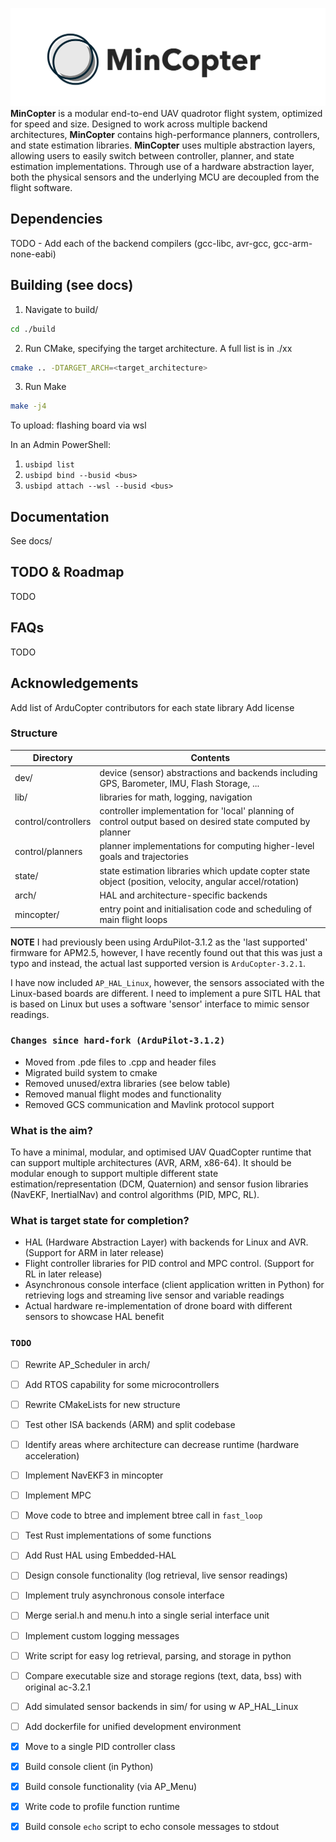 ![logo](./docs/mincopter-logo.png)
**MinCopter** is a modular end-to-end UAV quadrotor flight system, optimized for speed and size. Designed to work across multiple backend architectures, **MinCopter** contains high-performance planners, controllers, and state estimation libraries. **MinCopter** uses multiple abstraction layers, allowing users to easily switch between controller, planner, and state estimation implementations. Through use of a hardware abstraction layer, both the physical sensors and the underlying MCU are decoupled from the flight software.

## Dependencies
TODO - Add each of the backend compilers (gcc-libc, avr-gcc, gcc-arm-none-eabi)

## Building (see docs)
1. Navigate to build/
```bash
cd ./build
```

2. Run CMake, specifying the target architecture. A full list is in ./xx
```bash
cmake .. -DTARGET_ARCH=<target_architecture>
```

3. Run Make
```bash
make -j4
```

To upload: flashing board via wsl

In an Admin PowerShell:
1. `usbipd list`
2. `usbipd bind --busid <bus>`
3. `usbipd attach --wsl --busid <bus>`

## Documentation 
See docs/

## TODO & Roadmap
TODO

## FAQs
TODO

## Acknowledgements
Add list of ArduCopter contributors for each state library
Add license

### Structure
| Directory | Contents | 
| --- | --- | 
| dev/ | device (sensor) abstractions and backends including GPS, Barometer, IMU, Flash Storage, ... |
| lib/ | libraries for math, logging, navigation |
| control/controllers | controller implementation for 'local' planning of control output based on desired state computed by planner |
| control/planners | planner implementations for computing higher-level goals and trajectories |
| state/ | state estimation libraries which update copter state object (position, velocity, angular accel/rotation) |
| arch/ | HAL and architecture-specific backends |
| mincopter/ | entry point and initialisation code and scheduling of main flight loops |

**NOTE**
I had previously been using ArduPilot-3.1.2 as the 'last supported' firmware for APM2.5, however, I have recently found out that this was just a typo and instead, the actual last supported version is `ArduCopter-3.2.1`.

I have now included `AP_HAL_Linux`, however, the sensors associated with the Linux-based boards are different. I need to implement a pure SITL HAL that is based on Linux but uses a software 'sensor' interface to mimic sensor readings.

### `Changes since hard-fork (ArduPilot-3.1.2)`
- Moved from .pde files to .cpp and header files
- Migrated build system to cmake
- Removed unused/extra libraries (see below table)
- Removed manual flight modes and functionality
- Removed GCS communication and Mavlink protocol support

### What is the aim?
To have a minimal, modular, and optimised UAV QuadCopter runtime that can support multiple architectures (AVR, ARM, x86-64). It should be modular enough to support multiple different state estimation/representation (DCM, Quaternion) and sensor fusion libraries (NavEKF, InertialNav) and control algorithms (PID, MPC, RL).

### What is target state for completion?
- HAL (Hardware Abstraction Layer) with backends for Linux and AVR. (Support for ARM in later release)
- Flight controller libraries for PID control and MPC control. (Support for RL in later release)
- Asynchronous console interface (client application written in Python) for retrieving logs and streaming live sensor and variable readings
- Actual hardware re-implementation of drone board with different sensors to showcase HAL benefit

### `TODO`
- [ ] Rewrite AP_Scheduler in arch/
- [ ] Add RTOS capability for some microcontrollers
- [ ] Rewrite CMakeLists for new structure
- [ ] Test other ISA backends (ARM) and split codebase
- [ ] Identify areas where architecture can decrease runtime (hardware acceleration)
- [ ] Implement NavEKF3 in mincopter
- [ ] Implement MPC
- [ ] Move code to btree and implement btree call in `fast_loop`
- [ ] Test Rust implementations of some functions
- [ ] Add Rust HAL using Embedded-HAL
- [ ] Design console functionality (log retrieval, live sensor readings)
- [ ] Implement truly asynchronous console interface
- [ ] Merge serial.h and menu.h into a single serial interface unit
- [ ] Implement custom logging messages
- [ ] Write script for easy log retrieval, parsing, and storage in python
- [ ] Compare executable size and storage regions (text, data, bss) with original ac-3.2.1
- [ ] Add simulated sensor backends in sim/ for using w AP\_HAL\_Linux
- [ ] Add dockerfile for unified development environment
- [x] Move to a single PID controller class
- [x] Build console client (in Python)
- [x] Build console functionality (via AP\_Menu)
- [x] Write code to profile function runtime
- [x] Build console `echo` script to echo console messages to stdout


